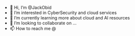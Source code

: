 - 👋 Hi, I’m @JackObid
- 👀 I’m interested in CyberSecurity and cloud services
- 🌱 I’m currently learning more about cloud and AI resources 
- 💞️ I’m looking to collaborate on ...
- 📫 How to reach me @

<!---
JackObid/JackObid is a ✨ special ✨ repository because its `README.md` (this file) appears on your GitHub profile.
You can click the Preview link to take a look at your changes.
--->
